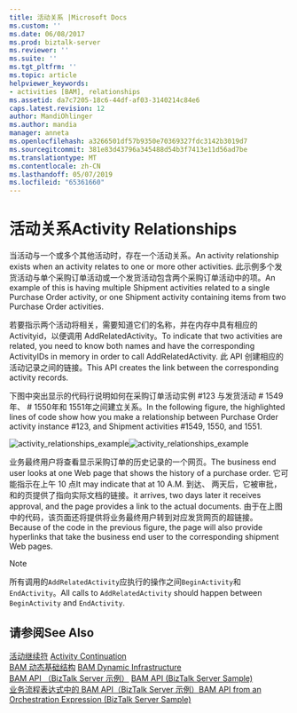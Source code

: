 ```yaml
---
title: 活动关系 |Microsoft Docs
ms.custom: ''
ms.date: 06/08/2017
ms.prod: biztalk-server
ms.reviewer: ''
ms.suite: ''
ms.tgt_pltfrm: ''
ms.topic: article
helpviewer_keywords:
- activities [BAM], relationships
ms.assetid: da7c7205-18c6-44df-af03-3140214c84e6
caps.latest.revision: 12
author: MandiOhlinger
ms.author: mandia
manager: anneta
ms.openlocfilehash: a3266501df57b9350e70369327fdc3142b3019d7
ms.sourcegitcommit: 381e83d43796a345488d54b3f7413e11d56ad7be
ms.translationtype: MT
ms.contentlocale: zh-CN
ms.lasthandoff: 05/07/2019
ms.locfileid: "65361660"
---
```

# <a name="activity-relationships"></a><span data-ttu-id="1f632-102">活动关系</span><span class="sxs-lookup"><span data-stu-id="1f632-102">Activity Relationships</span></span>
<span data-ttu-id="1f632-103">当活动与一个或多个其他活动时，存在一个活动关系。</span><span class="sxs-lookup"><span data-stu-id="1f632-103">An activity relationship exists when an activity relates to one or more other activities.</span></span> <span data-ttu-id="1f632-104">此示例多个发货活动与单个采购订单活动或一个发货活动包含两个采购订单活动中的项。</span><span class="sxs-lookup"><span data-stu-id="1f632-104">An example of this is having multiple Shipment activities related to a single Purchase Order activity, or one Shipment activity containing items from two Purchase Order activities.</span></span>  
  
 <span data-ttu-id="1f632-105">若要指示两个活动将相关，需要知道它们的名称，并在内存中具有相应的 Activityid，以便调用 AddRelatedActivity。</span><span class="sxs-lookup"><span data-stu-id="1f632-105">To indicate that two activities are related, you need to know both names and have the corresponding ActivityIDs in memory in order to call AddRelatedActivity.</span></span> <span data-ttu-id="1f632-106">此 API 创建相应的活动记录之间的链接。</span><span class="sxs-lookup"><span data-stu-id="1f632-106">This API creates the link between the corresponding activity records.</span></span>  
  
 <span data-ttu-id="1f632-107">下图中突出显示的代码行说明如何在采购订单活动实例 #123 与发货活动 # 1549年、 # 1550年和 1551年之间建立关系。</span><span class="sxs-lookup"><span data-stu-id="1f632-107">In the following figure, the highlighted lines of code show how you make a relationship between Purchase Order activity instance #123, and Shipment activities #1549, 1550, and 1551.</span></span>  
  
 <span data-ttu-id="1f632-108">![](../core/media/activity-relationships-example.gif "activity_relationships_example")</span><span class="sxs-lookup"><span data-stu-id="1f632-108">![](../core/media/activity-relationships-example.gif "activity_relationships_example")</span></span>  
  
 <span data-ttu-id="1f632-109">业务最终用户将查看显示采购订单的历史记录的一个网页。</span><span class="sxs-lookup"><span data-stu-id="1f632-109">The business end user looks at one Web page that shows the history of a purchase order.</span></span> <span data-ttu-id="1f632-110">它可能指示在上午 10 点</span><span class="sxs-lookup"><span data-stu-id="1f632-110">It may indicate that at 10 A.M.</span></span> <span data-ttu-id="1f632-111">到达、 两天后，它被审批，和的页提供了指向实际文档的链接。</span><span class="sxs-lookup"><span data-stu-id="1f632-111">it arrives, two days later it receives approval, and the page provides a link to the actual documents.</span></span> <span data-ttu-id="1f632-112">由于在上图中的代码，该页面还将提供将业务最终用户转到对应发货网页的超链接。</span><span class="sxs-lookup"><span data-stu-id="1f632-112">Because of the code in the previous figure, the page will also provide hyperlinks that take the business end user to the corresponding shipment Web pages.</span></span>  
  
> [!NOTE]
>  <span data-ttu-id="1f632-113">所有调用的`AddRelatedActivity`应执行的操作之间`BeginActivity`和`EndActivity`。</span><span class="sxs-lookup"><span data-stu-id="1f632-113">All calls to `AddRelatedActivity` should happen between `BeginActivity` and `EndActivity`.</span></span>  
  
## <a name="see-also"></a><span data-ttu-id="1f632-114">请参阅</span><span class="sxs-lookup"><span data-stu-id="1f632-114">See Also</span></span>  
  
 <span data-ttu-id="1f632-115">[活动继续符](../core/activity-continuation.md) </span><span class="sxs-lookup"><span data-stu-id="1f632-115">[Activity Continuation](../core/activity-continuation.md) </span></span>  
 <span data-ttu-id="1f632-116">[BAM 动态基础结构](../core/bam-dynamic-infrastructure.md) </span><span class="sxs-lookup"><span data-stu-id="1f632-116">[BAM Dynamic Infrastructure](../core/bam-dynamic-infrastructure.md) </span></span>  
 <span data-ttu-id="1f632-117">[BAM API （BizTalk Server 示例）](../core/bam-api-biztalk-server-sample.md) </span><span class="sxs-lookup"><span data-stu-id="1f632-117">[BAM API (BizTalk Server Sample)](../core/bam-api-biztalk-server-sample.md) </span></span>  
 [<span data-ttu-id="1f632-118">业务流程表达式中的 BAM API（BizTalk Server 示例）</span><span class="sxs-lookup"><span data-stu-id="1f632-118">BAM API from an Orchestration Expression (BizTalk Server Sample)</span></span>](../core/bam-api-from-an-orchestration-expression-biztalk-server-sample.md)